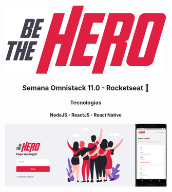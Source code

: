 <p align="center">
<img alt="Be the Hero" src="frontend/src/assets/logo.svg"/>
</p>
<h2 align="center">Semana Omnistack 11.0 - Rocketseat 🚀</h2>
<h3 align="center">Tecnologias</h4>
<h4 align="center">NodeJS - ReactJS - React Native</h4>
<img src="/app.png">
